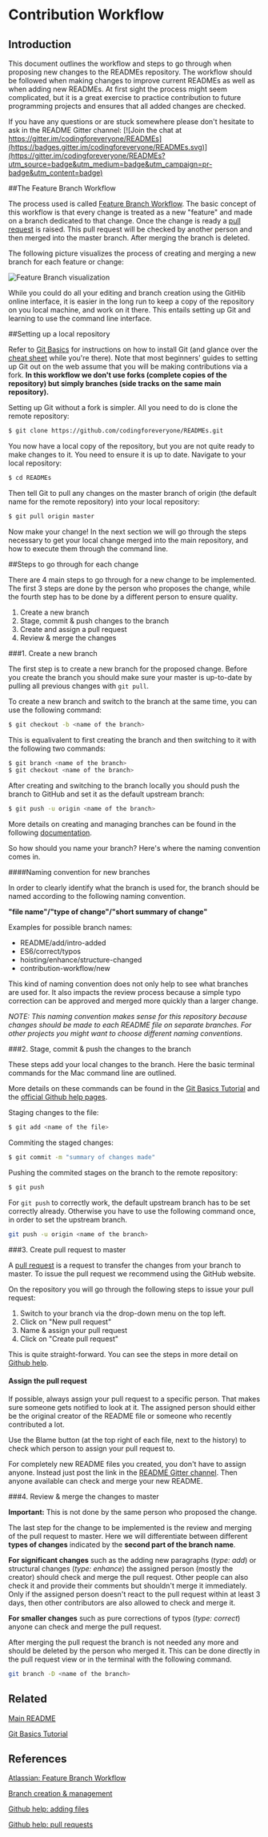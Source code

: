 # Contribution Workflow

## Introduction

This document outlines the workflow and steps to go through when proposing new changes to the READMEs repository. The workflow should be followed when making changes to improve current READMEs as well as when adding new READMEs.
At first sight the process might seem complicated, but it is a great exercise to practice contribution to future programming projects and
ensures that all added changes are checked.

If you have any questions or are stuck somewhere please don't hesitate to ask in the README Gitter channel: [![Join the chat at https://gitter.im/codingforeveryone/READMEs](https://badges.gitter.im/codingforeveryone/READMEs.svg)](https://gitter.im/codingforeveryone/READMEs?utm_source=badge&utm_medium=badge&utm_campaign=pr-badge&utm_content=badge)

##The Feature Branch Workflow

The process used is called [Feature Branch Workflow](https://www.atlassian.com/git/tutorials/comparing-workflows/feature-branch-workflow).
The basic concept of this workflow is that every change is treated as a new "feature" and made on a branch dedicated to that change.
Once the change is ready a [pull request](https://help.github.com/articles/using-pull-requests/) is raised. This pull request will be checked by another person and then merged into the master branch.
After merging the branch is deleted.

The following picture visualizes the process of creating and merging a new branch for each feature or change:

![Feature Branch visualization](http://wiki.techniv.fr/images/3/3c/Git_Feature_Workflow.png)

While you could do all your editing and branch creation using the GitHib online interface, it is easier in the long run to keep a copy of the repository on you local machine, and work on it there. This entails setting up Git and learning to use the command line interface.

##Setting up a local repository


Refer to [Git Basics]((http://codingforeveryone.foundersandcoders.org/programmer-skills/git-basics.html#installing-git-on-mac)) for instructions on how to install Git (and glance over the [cheat sheet](http://codingforeveryone.foundersandcoders.org/programmer-skills/git-basics.html#cheat-sheet) while you're there). Note that most beginners' guides to setting up Git out on the web assume that you will be making contributions via a fork. **In this workflow we don't use forks (complete copies of the repository) but simply branches (side tracks on the same main repository).**

Setting up Git without a fork is simpler. All you need to do is clone the remote repository:

```bash
$ git clone https://github.com/codingforeveryone/READMEs.git
```

You now have a local copy of the repository, but you are not quite ready to make changes to it. You need to ensure it is up to date. Navigate to your local repository:

```bash
$ cd READMEs
```
Then tell Git to pull any changes on the master branch of origin (the default name for the remote repository) into your local repository:

```bash
$ git pull origin master
```

Now make your change! In the next section we will go through the steps necessary to get your local change merged into the main repository, and how to execute them through the command line.

##Steps to go through for each change

There are 4 main steps to go through for a new change to be implemented. The first 3 steps are done by the person who proposes the change, while the fourth step has to be done by a different person to ensure quality.

1. Create a new branch
2. Stage, commit & push changes to the branch
4. Create and assign a pull request
5. Review & merge the changes

###1. Create a new branch

The first step is to create a new branch for the proposed change. Before you create the branch you should make sure your master is up-to-date by pulling all previous changes with `git pull`.

To create a new branch and switch to the branch at the same time, you can use the following command:

```bash
$ git checkout -b <name of the branch>
```

This is equalivalent to first creating the branch and then switching to it with the following two commands:

```bash
$ git branch <name of the branch>
$ git checkout <name of the branch>
```

After creating and switching to the branch locally you should push the branch to GitHub and set it as the default upstream branch:

```bash
$ git push -u origin <name of the branch>
```

More details on creating and managing branches can be found in the following [documentation](https://github.com/Kunena/Kunena-Forum/wiki/Create-a-new-branch-with-git-and-manage-branches).

So how should you name your branch? Here's where the naming convention comes in.

####Naming convention for new branches

In order to clearly identify what the branch is used for, the branch should be named according to the following naming convention.

**"file name"/"type of change"/"short summary of change"**

Examples for possible branch names:
* README/add/intro-added
* ES6/correct/typos
* hoisting/enhance/structure-changed
* contribution-workflow/new

This kind of naming convention does not only help to see what branches are used for. It also impacts the review process because a simple typo correction can be approved and merged more quickly than a larger change.

_NOTE: This naming convention makes sense for this repository because changes should be made to each README file on separate branches. For other projects you might want to choose different naming conventions._

###2. Stage, commit & push the changes to the branch

These steps add your local changes to the branch. Here the basic terminal commands for the Mac command line are outlined.

More details on these commands can be found in the [Git Basics Tutorial](https://github.com/codingforeveryone/READMEs/blob/contribution-workflow/new/programmer-skills/git-basics.md) and the [official Github help pages](https://help.github.com/articles/adding-a-file-to-a-repository-from-the-command-line/).

Staging changes to the file:

```bash
$ git add <name of the file>
```

Commiting the staged changes:

```bash
$ git commit -m "summary of changes made"
```

Pushing the commited stages on the branch to the remote repository:

```bash
$ git push
```

For `git push` to correctly work, the default upstream branch has to be set correctly already. Otherwise you have to use the following command once, in order to set the upstream branch.

```bash
git push -u origin <name of the branch>
```

###3. Create pull request to master

A [pull request](https://help.github.com/articles/using-pull-requests/) is a request to transfer the changes from your branch to master. To issue the pull request we recommend using the GitHub website.

On the repository you will go through the following steps to issue your pull request:

1. Switch to your branch via the drop-down menu on the top left.
2. Click on "New pull request"
3. Name & assign your pull request
4. Click on "Create pull request"

This is quite straight-forward. You can see the steps in more detail on [Github help](https://help.github.com/articles/creating-a-pull-request/).

#### Assign the pull request

If possible, always assign your pull request to a specific person. That makes sure someone gets notified to look at it.
The assigned person should either be the original creator of the README file or someone who recently contributed a lot.

Use the Blame button (at the top right of each file, next to the history) to check which person to assign your pull request to.

For completely new README files you created, you don't have to assign anyone. Instead just post the link in the [README Gitter channel](https://gitter.im/codingforeveryone/READMEs?utm_source=badge&utm_medium=badge&utm_campaign=pr-badge&utm_content=badge).
Then anyone available can check and merge your new README.

###4. Review & merge the changes to master

**Important:** This is not done by the same person who proposed the change.

The last step for the change to be implemented is the review and merging of the pull request to master.
Here we will differentiate between different **types of changes** indicated by the **second part of the branch name**.

**For significant changes** such as the adding new paragraphs (_type: add_) or structural changes (_type: enhance_) the assigned person (mostly the creator) should check and merge the pull request. Other people can also check it and provide their comments but shouldn't merge it immediately. Only if the assigned person doesn't react to the pull request within at least 3 days, then other contributors are also allowed to check and merge it.

**For smaller changes** such as pure corrections of typos (_type: correct_) anyone can check and merge the pull request.

After merging the pull request the branch is not needed any more and should be deleted by the person who merged it. This can be done directly in the pull request view or in the terminal with the following command.

```bash
git branch -D <name of the branch>
```

## Related
[Main README](https://github.com/codingforeveryone/READMEs/blob/master/README.md)

[Git Basics Tutorial](https://github.com/codingforeveryone/READMEs/blob/contribution-workflow/new/programmer-skills/git-basics.md)

## References
[Atlassian: Feature Branch Workflow](https://www.atlassian.com/git/tutorials/comparing-workflows/feature-branch-workflow)

[Branch creation & management](https://github.com/Kunena/Kunena-Forum/wiki/Create-a-new-branch-with-git-and-manage-branches)

[Github help: adding files](https://help.github.com/articles/adding-a-file-to-a-repository-from-the-command-line/)

[Github help: pull requests](https://help.github.com/articles/creating-a-pull-request/)
